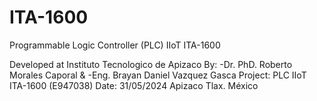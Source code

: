 # ITA-1600
Programmable Logic Controller (PLC) IIoT ITA-1600

Developed at Instituto Tecnologico de Apizaco
By: -Dr. PhD. Roberto Morales Caporal &
    -Eng. Brayan Daniel Vazquez Gasca
Project: PLC IIoT ITA-1600 (E947038)
Date: 31/05/2024 Apizaco Tlax. México

